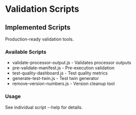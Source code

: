 # Validation Scripts

## Implemented Scripts
Production-ready validation tools.

### Available Scripts
- validate-processor-output.js - Validates processor outputs
- pre-validate-manifest.js - Pre-execution validation
- test-quality-dashboard.js - Test quality metrics
- generate-test-twin.js - Test twin generator
- remove-version-numbers.js - Version cleanup tool

### Usage
See individual script --help for details.